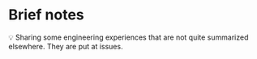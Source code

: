 # Brief notes

💡 Sharing some engineering experiences that are not quite summarized elsewhere. They are put at issues.
